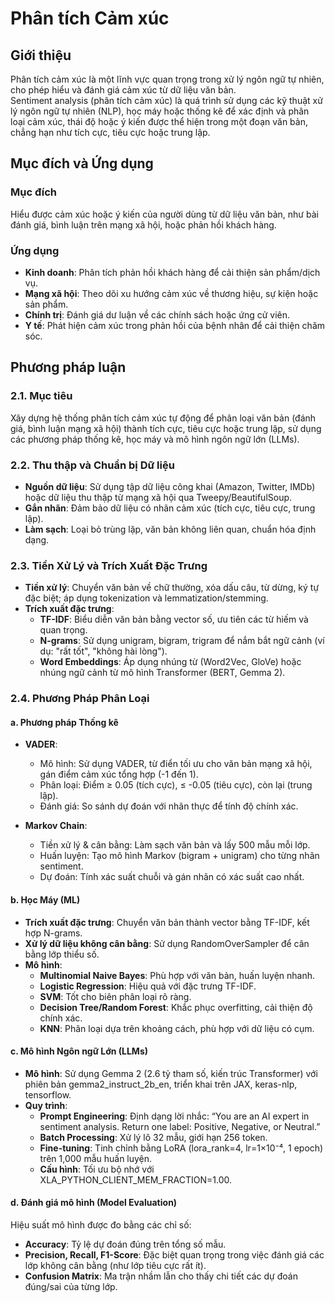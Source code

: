 # Phân tích Cảm xúc

## Giới thiệu

Phân tích cảm xúc là một lĩnh vực quan trọng trong xử lý ngôn ngữ tự nhiên, cho phép hiểu và đánh giá cảm xúc từ dữ liệu văn bản.  
Sentiment analysis (phân tích cảm xúc) là quá trình sử dụng các kỹ thuật xử lý ngôn ngữ tự nhiên (NLP), học máy hoặc thống kê để xác định và phân loại cảm xúc, thái độ hoặc ý kiến được thể hiện trong một đoạn văn bản, chẳng hạn như tích cực, tiêu cực hoặc trung lập.

## Mục đích và Ứng dụng

### Mục đích
Hiểu được cảm xúc hoặc ý kiến của người dùng từ dữ liệu văn bản, như bài đánh giá, bình luận trên mạng xã hội, hoặc phản hồi khách hàng.

### Ứng dụng
- **Kinh doanh**: Phân tích phản hồi khách hàng để cải thiện sản phẩm/dịch vụ.
- **Mạng xã hội**: Theo dõi xu hướng cảm xúc về thương hiệu, sự kiện hoặc sản phẩm.
- **Chính trị**: Đánh giá dư luận về các chính sách hoặc ứng cử viên.
- **Y tế**: Phát hiện cảm xúc trong phản hồi của bệnh nhân để cải thiện chăm sóc.

## Phương pháp luận

### 2.1. Mục tiêu
Xây dựng hệ thống phân tích cảm xúc tự động để phân loại văn bản (đánh giá, bình luận mạng xã hội) thành tích cực, tiêu cực hoặc trung lập, sử dụng các phương pháp thống kê, học máy và mô hình ngôn ngữ lớn (LLMs).

### 2.2. Thu thập và Chuẩn bị Dữ liệu
- **Nguồn dữ liệu**: Sử dụng tập dữ liệu công khai (Amazon, Twitter, IMDb) hoặc dữ liệu thu thập từ mạng xã hội qua Tweepy/BeautifulSoup.
- **Gắn nhãn**: Đảm bảo dữ liệu có nhãn cảm xúc (tích cực, tiêu cực, trung lập).
- **Làm sạch**: Loại bỏ trùng lặp, văn bản không liên quan, chuẩn hóa định dạng.

### 2.3. Tiền Xử Lý và Trích Xuất Đặc Trưng
- **Tiền xử lý**: Chuyển văn bản về chữ thường, xóa dấu câu, từ dừng, ký tự đặc biệt; áp dụng tokenization và lemmatization/stemming.
- **Trích xuất đặc trưng**:
  - **TF-IDF**: Biểu diễn văn bản bằng vector số, ưu tiên các từ hiếm và quan trọng.
  - **N-grams**: Sử dụng unigram, bigram, trigram để nắm bắt ngữ cảnh (ví dụ: "rất tốt", "không hài lòng").
  - **Word Embeddings**: Áp dụng nhúng từ (Word2Vec, GloVe) hoặc nhúng ngữ cảnh từ mô hình Transformer (BERT, Gemma 2).

### 2.4. Phương Pháp Phân Loại

#### a. Phương pháp Thống kê
- **VADER**:
  - Mô hình: Sử dụng VADER, từ điển tối ưu cho văn bản mạng xã hội, gán điểm cảm xúc tổng hợp (-1 đến 1).
  - Phân loại: Điểm ≥ 0.05 (tích cực), ≤ -0.05 (tiêu cực), còn lại (trung lập).
  - Đánh giá: So sánh dự đoán với nhãn thực để tính độ chính xác.

- **Markov Chain**:
  - Tiền xử lý & cân bằng: Làm sạch văn bản và lấy 500 mẫu mỗi lớp.
  - Huấn luyện: Tạo mô hình Markov (bigram + unigram) cho từng nhãn sentiment.
  - Dự đoán: Tính xác suất chuỗi và gán nhãn có xác suất cao nhất.

#### b. Học Máy (ML)
- **Trích xuất đặc trưng**: Chuyển văn bản thành vector bằng TF-IDF, kết hợp N-grams.
- **Xử lý dữ liệu không cân bằng**: Sử dụng RandomOverSampler để cân bằng lớp thiểu số.
- **Mô hình**:
  - **Multinomial Naive Bayes**: Phù hợp với văn bản, huấn luyện nhanh.
  - **Logistic Regression**: Hiệu quả với đặc trưng TF-IDF.
  - **SVM**: Tốt cho biên phân loại rõ ràng.
  - **Decision Tree/Random Forest**: Khắc phục overfitting, cải thiện độ chính xác.
  - **KNN**: Phân loại dựa trên khoảng cách, phù hợp với dữ liệu có cụm.

#### c. Mô hình Ngôn ngữ Lớn (LLMs)
- **Mô hình**: Sử dụng Gemma 2 (2.6 tỷ tham số, kiến trúc Transformer) với phiên bản gemma2_instruct_2b_en, triển khai trên JAX, keras-nlp, tensorflow.
- **Quy trình**:
  - **Prompt Engineering**: Định dạng lời nhắc: “You are an AI expert in sentiment analysis. Return one label: Positive, Negative, or Neutral.”
  - **Batch Processing**: Xử lý lô 32 mẫu, giới hạn 256 token.
  - **Fine-tuning**: Tinh chỉnh bằng LoRA (lora_rank=4, lr=1×10⁻⁴, 1 epoch) trên 1,000 mẫu huấn luyện.
  - **Cấu hình**: Tối ưu bộ nhớ với XLA_PYTHON_CLIENT_MEM_FRACTION=1.00.

#### d. Đánh giá mô hình (Model Evaluation)
Hiệu suất mô hình được đo bằng các chỉ số:
- **Accuracy**: Tỷ lệ dự đoán đúng trên tổng số mẫu.
- **Precision, Recall, F1-Score**: Đặc biệt quan trọng trong việc đánh giá các lớp không cân bằng (như lớp tiêu cực rất ít).
- **Confusion Matrix**: Ma trận nhầm lẫn cho thấy chi tiết các dự đoán đúng/sai của từng lớp.
